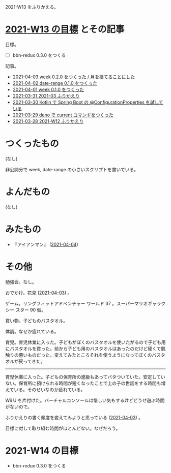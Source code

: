 2021-W13 をふりかえる。

# [2021-W13 の目標][2021-03-28] とその記事

目標。

- [ ] bbn-redux 0.3.0 をつくる

記事。

- [2021-04-03 week 0.2.0 をつくった / 月を捨てることにした][2021-04-03]
- [2021-04-02 date-range 0.1.0 をつくった][2021-04-02]
- [2021-04-01 week 0.1.0 をつくった][2021-04-01]
- [2021-03-31 2021-03 ふりかえり][2021-03-31]
- [2021-03-30 Kotlin で Spring Boot の @ConfigurationProperties を試している][2021-03-30]
- [2021-03-29 deno で current コマンドをつくった][2021-03-29]
- [2021-03-28 2021-W12 ふりかえり][2021-03-28]

# つくったもの

(なし)

非公開分で week, date-range の小さいスクリプトを書いている。

# よんだもの

(なし)

# みたもの

- 『アイアンマン』 ([2021-04-04][])

# その他

勉強会。なし。

おでかけ。花見 ([2021-04-03][]) 。

ゲーム。リングフィットアドベンチャー ワールド 37 。スーパーマリオギャラクシー スター 90 個。

買い物。子どものバスタオル。

体調。なぜか疲れている。

育児。育児休業に入った。子どもがぼくのバスタオルを使いたがるので子ども用にバスタオルを買った。前から子ども用のバスタオルはあったのだけど硬くて肌触りの悪いものだった。変えてみたところそれを使うようになってぼくのバスタオルが戻ってきた。

---

育児休業に入った。子どもの保育所の進級もあってバタついていた。安定していない。保育所に預けられる時間が短くなったことで上の子の世話をする時間も増えている。そのせいなのか疲れている。

Wii U を片付けた。バーチャルコンソールは惜しい気もするけどどうせ遊ぶ時間がないので。

ふりかえりの書く頻度を変えてみようと思っている ([2021-04-03][]) 。

目標に対して取り組む時間がほとんどない。なぜだろう。

# 2021-W14 の目標

- bbn-redux 0.3.0 をつくる

[2021-03-28]: https://blog.bouzuya.net/2021/03/28/
[2021-03-29]: https://blog.bouzuya.net/2021/03/29/
[2021-03-30]: https://blog.bouzuya.net/2021/03/30/
[2021-03-31]: https://blog.bouzuya.net/2021/03/31/
[2021-04-01]: https://blog.bouzuya.net/2021/04/01/
[2021-04-02]: https://blog.bouzuya.net/2021/04/02/
[2021-04-03]: https://blog.bouzuya.net/2021/04/03/
[2021-04-04]: https://blog.bouzuya.net/2021/04/04/
